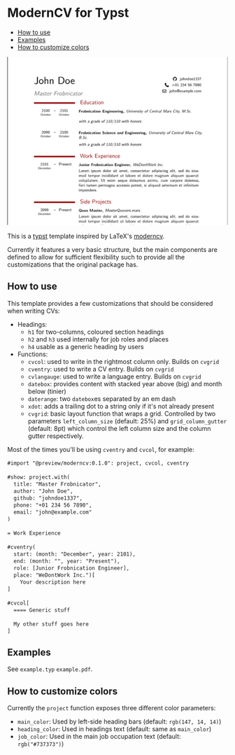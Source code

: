 # ModernCV for Typst

* [How to use](#how-to-use)
* [Examples](#examples)
* [How to customize colors](#how-to-customize-colors)

![Template preview](preview.png)

This is a [typst](https://github.com/typst/typst) template inspired by LaTeX's [moderncv](https://github.com/moderncv/moderncv).

Currently it features a very basic structure, but the main components are defined to allow for sufficient flexibility such to provide all the customizations that the original package has.

## How to use

This template provides a few customizations that should be considered when writing CVs:

* Headings:
  * `h1` for two-columns, coloured section headings
  * `h2` and `h3` used internally for job roles and places
  * `h4` usable as a generic heading by users
* Functions:
   * `cvcol`: used to write in the rightmost column only. Builds on `cvgrid`
   * `cventry`: used to write a CV entry. Builds on `cvgrid`
   * `cvlangauge`: used to write a language entry. Builds on `cvgrid`
   * `datebox`: provides content with stacked year above (big) and month below (tinier)
   * `daterange`: two `datebox`es separated by an em dash
   * `xdot`: adds a trailing dot to a string only if it's not already present
   * `cvgrid`: basic layout function that wraps a grid. Controlled by two parameters `left_column_size` (default: 25%) and `grid_column_gutter` (default: 8pt) which control the left column size and the column gutter respectively.


Most of the times you'll be using `cventry` and `cvcol`, for example:

```typst
#import "@preview/moderncv:0.1.0": project, cvcol, cventry

#show: project.with(
  title: "Master Frobnicator",
  author: "John Doe",
  github: "johndoe1337",
  phone: "+01 234 56 7890",
  email: "john@example.com"
)

= Work Experience

#cventry(
  start: (month: "December", year: 2101),
  end: (month: "", year: "Present"),
  role: [Junior Frobnication Engineer],
  place: "WeDontWork Inc.")[
    Your description here
]

#cvcol[
  ==== Generic stuff

  My other stuff goes here
]
```

## Examples

See `example.typ` `example.pdf`.

## How to customize colors

Currently the `project` function exposes three different color parameters:

* `main_color`: Used by left-side heading bars (default: `rgb(147, 14, 14)`)
* `heading_color`: Used in headings text (default: same as `main_color`)
* `job_color`: Used in the main job occupation text (default: `rgb("#737373")`)
